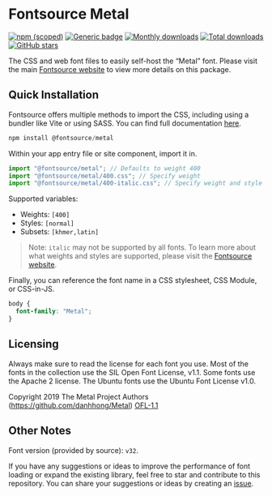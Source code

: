 # Fontsource Metal

[![npm (scoped)](https://img.shields.io/npm/v/@fontsource/metal?color=brightgreen)](https://www.npmjs.com/package/@fontsource/metal) [![Generic badge](https://img.shields.io/badge/fontsource-passing-brightgreen)](https://github.com/fontsource/fontsource) [![Monthly downloads](https://badgen.net/npm/dm/@fontsource/metal)](https://github.com/fontsource/fontsource) [![Total downloads](https://badgen.net/npm/dt/@fontsource/metal)](https://github.com/fontsource/fontsource) [![GitHub stars](https://img.shields.io/github/stars/fontsource/fontsource.svg?style=social&label=Star)](https://github.com/fontsource/fontsource/stargazers)

The CSS and web font files to easily self-host the “Metal” font. Please visit the main [Fontsource website](https://fontsource.org/fonts/metal) to view more details on this package.

## Quick Installation

Fontsource offers multiple methods to import the CSS, including using a bundler like Vite or using SASS. You can find full documentation [here](https://fontsource.org/docs/getting-started/introduction).

```javascript
npm install @fontsource/metal
```

Within your app entry file or site component, import it in.

```javascript
import "@fontsource/metal"; // Defaults to weight 400
import "@fontsource/metal/400.css"; // Specify weight
import "@fontsource/metal/400-italic.css"; // Specify weight and style
```

Supported variables:
- Weights: `[400]`
- Styles: `[normal]`
- Subsets: `[khmer,latin]`

> Note: `italic` may not be supported by all fonts. To learn more about what weights and styles are supported, please visit the [Fontsource website](https://fontsource.org/fonts/metal).

Finally, you can reference the font name in a CSS stylesheet, CSS Module, or CSS-in-JS.

```css
body {
  font-family: "Metal";
}
```

## Licensing
Always make sure to read the license for each font you use. Most of the fonts in the collection use the SIL Open Font License, v1.1. Some fonts use the Apache 2 license. The Ubuntu fonts use the Ubuntu Font License v1.0.

Copyright 2019 The Metal Project Authors (https://github.com/danhhong/Metal)
[OFL-1.1](https://openfontlicense.org)

## Other Notes
Font version (provided by source): `v32`.

If you have any suggestions or ideas to improve the performance of font loading or expand the existing library, feel free to star and contribute to this repository. You can share your suggestions or ideas by creating an [issue](https://github.com/fontsource/fontsource/issues).